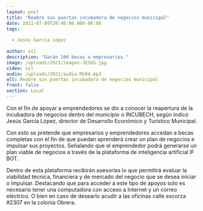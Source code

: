 ```yaml
---
layout: post
title: "Reabre sus puertas incubadora de negocios municipal"
date: 2021-07-09T20:46:00.000-06:00
tags:
  
  - Jesús García López
  
author: nil
description: "Darán 100 becas a empresarios."
image: /uploads/2021/images-JESUS.jpg
video: nil
audio: /uploads/2021/audio-MV04.mp3
alt: Reabre sus puertas incubadora de negocios municipal
front: false
section: Local
---
```


Con el fin de apoyar a emprendedores se dio a conocer la reapertura de la incubadora de negocios dentro del municipio o INCUBECH, según indicó Jesús García López, director de Desarrollo Económico y Turístico Municipal.

Con esto se pretende que empresarios y emprendedores accedan a becas completas con el fin de que puedan aprenderá crear un plan de negocios e impulsar sus proyectos. Señalando que el emprendedor podrá generarse un plan viable de negocios a través de la plataforma de inteligencia artificial IF BOT.

Dentro de esta plataforma recibirán asesorías lo que permitirá evaluar la viabilidad técnica, financiera y de mercado del negocio que se desea iniciar o impulsar. Destacando que para acceder a este tipo de apoyos solo es necesario tener una computadora con acceso a Internet y un correo eléctrico. O bien en caso de desearlo acudir a las oficinas calle escorza #2307 en la colonia Obrera.
